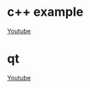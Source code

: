 # c++ example
[Youtube](https://www.youtube.com/playlist?list=PLZzwFJOgBE3We8y8WGmW_ahJA8BqmfIcR)

# qt

[Youtube](https://www.youtube.com/playlist?list=PLZzwFJOgBE3X-CylW6tD2jgxSYKTl_MrP)
